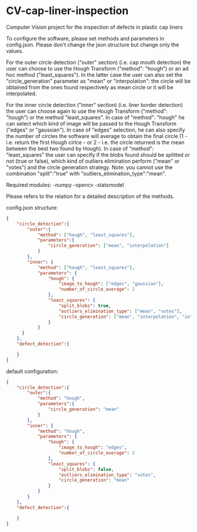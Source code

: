 # CV-cap-liner-inspection
Computer Vision project for the inspection of defects in plastic cap liners

To configure the software, please set methods and parameters in config.json. Please don't change the json structure but change only the values.

For the outer circle detection ("outer" section) (i.e. cap mouth detection) the user can choose to use the Hough Transform ("method": "hough") or an ad hoc method ("least_squares").
In the latter case the user can also set the "circle_generation" parameter as "mean" or "interpolation": the circle will be obtained from the ones found respectively as mean circle or it will be interpolated.

For the inner circle detection ("inner" section) (i.e. liner border detection) the user can choose again to use the Hough Transform ("method": "hough") or the method "least_squares".
In case of "method": "hough" he can select which kind of image will be passed to the Hough Transform ("edges" or "gaussian"). In case of "edges" selection, he can also specify the 
number of circles the software will average to obtain the final circle (1 - i.e. return the first Hough cirlce - or 2 - i.e. the circle returned is the mean between the best two found 
by Hough).
In case of "method": "least_squares" the user can specify if the blobs found should be splitted or not (true or false), which kind of outliers elimination perform ("mean" or "votes") 
and the circle generation strategy. Note: you cannot use the combination "split":"true" with "outliers_elimination_type":"mean".

Required modules:
-numpy
-opencv
-statsmodel

Please refers to the relation for a detailed description of the methods.


config.json structure:
```json 
{
    "circle_detection":{
        "outer":{
            "method": ["hough", "least_squares"],
            "parameters":{
                "circle_generation": ["mean", "interpolation"]
            }
        },
        "inner": {
            "method": ["hough", "least_squares"],
            "parameters": {
                "hough": {
                    "image_to_hough": ["edges", "gaussian"],
                    "number_of_circle_average": 2
                },
                "least_squares": {
                    "split_blobs": true,
                    "outliers_elimination_type": ["mean", "votes"],
                    "circle_generation": ["mean", "interpolation", "interpolation_cook"]
                }
            }
      }
    },
    "defect_detection":{

    }
}
```

default configuration:
```json
{
    "circle_detection":{
        "outer":{
            "method": "hough",
            "parameters":{
                "circle_generation": "mean"
            }
        },
        "inner": {
            "method": "hough",
            "parameters": {
                "hough": {
                    "image_to_hough": "edges",
                    "number_of_circle_average": 2
                },
                "least_squares": {
                    "split_blobs": false,
                    "outliers_elimination_type": "votes",
                    "circle_generation": "mean"
                }
            }
		}
    },
    "defect_detection":{

    }
}
```